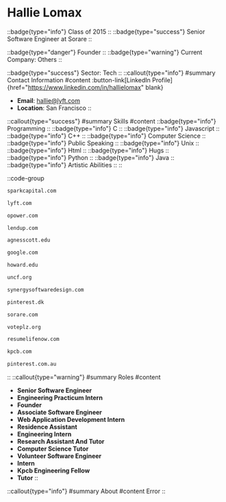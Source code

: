 # Hallie Lomax
::badge{type="info"}
Class of 2015
::
::badge{type="success"}
Senior Software Engineer at Sorare
::

::badge{type="danger"}
Founder
::
::badge{type="warning"}
Current Company: Others
::

::badge{type="success"}
Sector: Tech
::
::callout{type="info"}
#summary
Contact Information
#content
:button-link[LinkedIn Profile]{href="https://www.linkedin.com/in/hallielomax" blank}
- **Email**: hallie@lyft.com
- **Location**: San Francisco
::

::callout{type="success"}
#summary
Skills
#content
::badge{type="info"}
Programming
::
::badge{type="info"}
C
::
::badge{type="info"}
Javascript
::
::badge{type="info"}
C++
::
::badge{type="info"}
Computer Science
::
::badge{type="info"}
Public Speaking
::
::badge{type="info"}
Unix
::
::badge{type="info"}
Html
::
::badge{type="info"}
Hugs
::
::badge{type="info"}
Python
::
::badge{type="info"}
Java
::
::badge{type="info"}
Artistic Abilities
::
::

::code-group
```bash [Spark Capital]
sparkcapital.com
```
```bash [Lyft]
lyft.com
```
```bash [Opower]
opower.com
```
```bash [LendUp]
lendup.com
```
```bash [Agnes Scott College]
agnesscott.edu
```
```bash [Google]
google.com
```
```bash [Howard University]
howard.edu
```
```bash [United Negro College Fund]
uncf.org
```
```bash [Synergy Software Design]
synergysoftwaredesign.com
```
```bash [William Megelich]
pinterest.dk
```
```bash [Sorare]
sorare.com
```
```bash [VotePlz]
voteplz.org
```
```bash [ResumeLife]
resumelifenow.com
```
```bash [Kleiner Perkins Caufield & Byers]
kpcb.com
```
```bash [Pinterest]
pinterest.com.au
```
::
::callout{type="warning"}
#summary
Roles
#content
- **Senior Software Engineer**
- **Engineering Practicum Intern**
- **Founder**
- **Associate Software Engineer**
- **Web Application Development Intern**
- **Residence Assistant**
- **Engineering Intern**
- **Research Assistant And Tutor**
- **Computer Science Tutor**
- **Volunteer Software Engineer**
- **Intern**
- **Kpcb Engineering Fellow**
- **Tutor**
::

::callout{type="info"}
#summary
About
#content
Error
::
